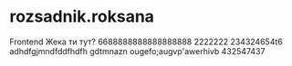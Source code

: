 # rozsadnik.roksana
Frontend
Жека ти тут?
6688888888888888888
2222222
234324654t6
adhdfgjmndfddfhdfh
gdtmnazn
ougefo;augvp'awerhivb
432547437
